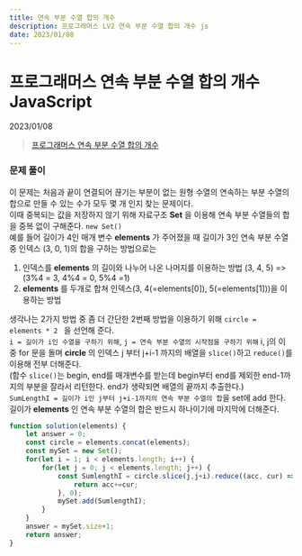 ```yaml
---
title: 연속 부분 수열 합의 개수
description: 프로그래머스 LV2 연속 부분 수열 합의 개수 js
date: 2023/01/08
---
```


# 프로그래머스 연속 부분 수열 합의 개수 JavaScript
<div class="flex justify-end text-sm">2023/01/08</div>

> <a href="https://school.programmers.co.kr/learn/courses/30/lessons/131701" target="_blank" class="font-bold">프로그래머스 연속 부분 수열 합의 개수</a>

### 문제 풀이
이 문제는 처음과 끝이 연결되어 끊기는 부분이 없는 원형 수열의 연속하는 부분 수열의 합으로 만들 수 있는 수가 모두 몇 개 인지 찾는 문제이다.  
이때 중복되는 값을 저장하지 않기 위해 자료구조 **Set** 을 이용해 연속 부분 수열들의 합을 중복 없이 구해준다. `new Set()`  
예를 들어 길이가 4인 매개 변수 **elements** 가 주어졌을 때 길이가 3인 연속 부분 수열 중 인덱스 (3, 0, 1)의 합을 구하는 방법으로는
1. 인덱스를 **elements** 의 길이와 나누어 나온 나머지를 이용하는 방법 (3, 4, 5) => (3%4 = 3, 4%4 = 0, 5%4 =1)  
2. **elements** 를 두개로 합쳐 인덱스(3, 4(=elements\[0]), 5(=elements\[1]))을 이용하는 방법  

생각나는 2가지 방법 중 좀 더 간단한 2번째 방법을 이용하기 위해 `circle = elements * 2 ` 을 선언해 준다.  
`i = 길이가 i인 수열을 구하기 위해`, `j = 연속 부분 수열의 시작점을 구하기 위해` i, j의 이중 for 문을 돌며 **circle** 의 인덱스 j 부터 j+i-1 까지의 배열을 `slice()`하고 `reduce()`를 이용해 전부 더해준다.  
(함수 `slice()`는 begin, end를 매개변수를 받는데 begin부터 end를 제외한 end-1까지의 부분을 잘라서 리턴한다. end가 생략되면 배열의 끝까지 추출한다.)  
`SumLengthI = 길이가 i인 j부터 j+i-1까지의 연속 부분 수열의 합`을 set에 add 한다.  
길이가 **elements** 인 연속 부분 수열의 합은 반드시 하나이기에 마지막에 더해준다.


``` js
function solution(elements) {
    let answer = 0;
    const circle = elements.concat(elements);
    const mySet = new Set();
    for(let i = 1; i < elements.length; i++) {
        for(let j = 0; j < elements.length; j++) {
            const SumlengthI = circle.slice(j,j+i).reduce((acc, cur) => {
                return acc+=cur;
            }, 0);
            mySet.add(SumlengthI);
        }
    }
    answer = mySet.size+1;
    return answer;
}
```